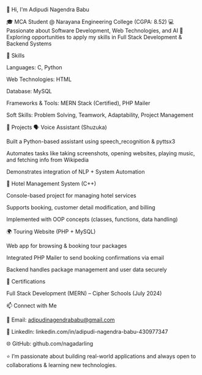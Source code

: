 👋 Hi, I'm Adipudi Nagendra Babu

🎓 MCA Student @ Narayana Engineering College (CGPA: 8.52)
💻 Passionate about Software Development, Web Technologies, and AI
🚀 Exploring opportunities to apply my skills in Full Stack Development & Backend Systems

🔧 Skills

Languages: C, Python

Web Technologies: HTML

Database: MySQL

Frameworks & Tools: MERN Stack (Certified), PHP Mailer

Soft Skills: Problem Solving, Teamwork, Adaptability, Project Management

📂 Projects
🗣️ Voice Assistant (Shuzuka)

Built a Python-based assistant using speech_recognition & pyttsx3

Automates tasks like taking screenshots, opening websites, playing music, and fetching info from Wikipedia

Demonstrates integration of NLP + System Automation

🏨 Hotel Management System (C++)

Console-based project for managing hotel services

Supports booking, customer detail modification, and billing

Implemented with OOP concepts (classes, functions, data handling)

🌍 Touring Website (PHP + MySQL)

Web app for browsing & booking tour packages

Integrated PHP Mailer to send booking confirmations via email

Backend handles package management and user data securely

📜 Certifications

Full Stack Development (MERN) – Cipher Schools (July 2024)

📫 Connect with Me

📧 Email: adipudinagendrababu@gmail.com

💼 LinkedIn: linkedin.com/in/adipudi-nagendra-babu-430977347

🌐 GitHub: github.com/nagadarling

⭐ I’m passionate about building real-world applications and always open to collaborations & learning new technologies.
